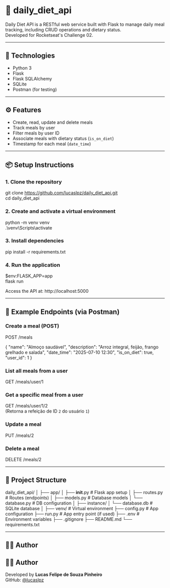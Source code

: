 # 🥗 daily_diet_api

Daily Diet API is a RESTful web service built with Flask to manage daily meal tracking, including CRUD operations and dietary status.  
Developed for Rocketseat's Challenge 02.

---

## 🚀 Technologies

- Python 3
- Flask
- Flask SQLAlchemy
- SQLite
- Postman (for testing)

---

## ⚙️ Features

- Create, read, update and delete meals
- Track meals by user
- Filter meals by user ID
- Associate meals with dietary status (`is_on_diet`)
- Timestamp for each meal (`date_time`)

---

## 📦 Setup Instructions

### 1. Clone the repository

git clone https://github.com/lucaslpz/daily_diet_api.git  
cd daily_diet_api

### 2. Create and activate a virtual environment

python -m venv venv  
.\venv\Scripts\activate

### 3. Install dependencies

pip install -r requirements.txt

### 4. Run the application

$env:FLASK_APP=app  
flask run

Access the API at: http://localhost:5000

---

## 🧪 Example Endpoints (via Postman)

### Create a meal (POST)

POST /meals

{
  "name": "Almoço saudável",
  "description": "Arroz integral, feijão, frango grelhado e salada",
  "date_time": "2025-07-10 12:30",
  "is_on_diet": true,
  "user_id": 1
}

### List all meals from a user

GET /meals/user/1

### Get a specific meal from a user

GET /meals/user/1/2  
(Retorna a refeição de ID `2` do usuário `1`)

### Update a meal

PUT /meals/2

### Delete a meal

DELETE /meals/2

---

## 📁 Project Structure

daily_diet_api/
│
├── app/
│   ├── __init__.py        # Flask app setup
│   ├── routes.py          # Routes (endpoints)
│   ├── models.py          # Database models
│   └── database.py        # DB configuration
│
├── instance/
│   └── database.db        # SQLite database
│
├── venv/                  # Virtual environment
├── config.py              # App configuration
├── run.py                 # App entry point (if used)
├── .env                   # Environment variables
├── .gitignore
├── README.md
└── requirements.txt

---

## 🧑‍💻 Author

## 🧑‍💻 Author

Developed by **Lucas Felipe de Souza Pinheiro**  
GitHub: [@lucaslpz](https://github.com/lucaslpz)